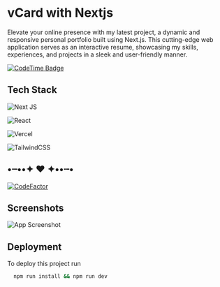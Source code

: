 # vCard with Nextjs

Elevate your online presence with my latest project, a dynamic and responsive personal portfolio built using Next.js. This cutting-edge web application serves as an interactive resume, showcasing my skills, experiences, and projects in a sleek and user-friendly manner.

[![CodeTime Badge](https://img.shields.io/endpoint?style=social&color=222&url=https%3A%2F%2Fapi.codetime.dev%2Fshield%3Fid%3D20558%26project%3Dvcard-react%26in=0)](https://codetime.dev)

## Tech Stack

![Next JS](https://img.shields.io/badge/Next-black?style=for-the-badge&logo=next.js&logoColor=white)

![React](https://img.shields.io/badge/react-%2320232a.svg?style=for-the-badge&logo=react&logoColor=%2361DAFB)

![Vercel](https://img.shields.io/badge/vercel-100000?style=for-the-badge&logo=vercel&logoColor=white&labelColor=black&color=black)

![TailwindCSS](https://img.shields.io/badge/Tailwind_CSS-38B2AC?style=for-the-badge&logo=tailwind-css&logoColor=white)

## •┈••✦ ❤ ✦••┈•

[![CodeFactor](https://www.codefactor.io/repository/github/codelikeagirl29/vcard-react/badge)](https://www.codefactor.io/repository/github/codelikeagirl29/vcard-react)

## Screenshots

![App Screenshot](https://res.cloudinary.com/codelikeagirl29/image/upload/v1705658156/projects/vCard-Resume-CV-Template_ij14hs.png)


## Deployment

To deploy this project run

```bash
  npm run install && npm run dev
```
